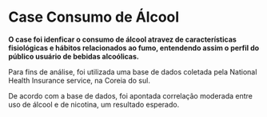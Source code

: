 <h1>Case Consumo de Álcool</h1>

<b>O case foi idenficar o consumo de álcool atravez de características fisiológicas e hábitos relacionados ao fumo, entendendo assim o perfil do público usuário de bebidas alcoólicas.</b>

Para fins de análise, foi utilizada uma base de dados coletada pela National Health Insurance service, na Coreia do sul.

De acordo com a base de dados, foi apontada correlação moderada entre uso de álcool e de nicotina, um resultado esperado. 
